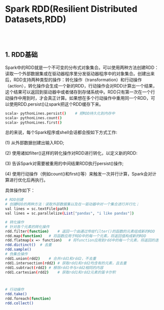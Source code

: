# Spark RDD(Resilient Distributed Datasets,RDD)
 
<br>
<br>

## 1. RDD基础

Spark中的RDD就是一个不可变的分布式对象集合。可以使用两种方法创建RDD：读取一个外部数据集或在驱动器程序里分发驱动器程序中的对象集合。创建出来后，RDD支持两种类型的操作：转化操作（transformation）和行动操作（action），转化操作会生成一个新的RDD，行动操作会对RDD计算出一个结果，这个结果可以返回到驱动器中或者储存到存储系统中。RDD只有第一次在一个行动操作中用到时，才会真正计算。如果想在多个行动操作中重用同一个RDD，可以使用RDD.persist()让spark把这个RDD缓存下来。

```bash
scala> pythonLines.persist()    # 把RDD持久化到内存中
scala> pythonLines.count()
scala> pythonLines.first()
```

总的来说，每个Spark程序或shell会话都会按如下方式工作:

(1) 从外部数据创建出输入RDD;

(2) 使用诸如filter()这样的转化操作对RDD进行转化，以定义新的RDD:

(3) 告诉Spark对需要被重用的中间结果RDD执行persist()操作;

(4) 使用行动操作（例如count()和first()等）来触发一次并行计算，Spark会对计算进行优化后再执行。

具体操作如下：

```bash
# RDD创建
# 创建RDD的两种方法：读取外部数据集以及在一驱动器中对一个集合进行并行化；
val lines = sc.textFile(path)
val lines = sc.parallelize(List["pandas", "i like pandas"])

# 转化操作
# 针对各个元素的转化操作
rdd.filter(function)    # 返回一个由通过传给filter()的函数的元素组成新的RDD
rdd.map(function)   # 将函数应用于RDD中的每一个元素，将返回值构成新的RDD
rdd.flatmap(x => function)   # 将function应用到rdd中的每一个元素，将返回的迭代器的所有内容构成新的RDD；通常用来切分单词；val words = lines.flatMap(line => line.split(" "))
rdd.dictinct()  # 去重
rdd.sample()
# 伪集合操作
rdd1.union(rdd2)    # 合并rdd1和rdd2，不去重
rdd1.intersection(rdd2) # 获取rdd1和rdd2均含有的元素，且去重
rdd1.subtract(rdd2) # 移除rdd1中与rdd2相同的内容
rdd1.cartesian(rdd2)    # 获取rdd1和rdd2元素的笛卡尔积



# 行动操作
rdd.take()
rdd.foreach(function)
rdd.collect()


```
